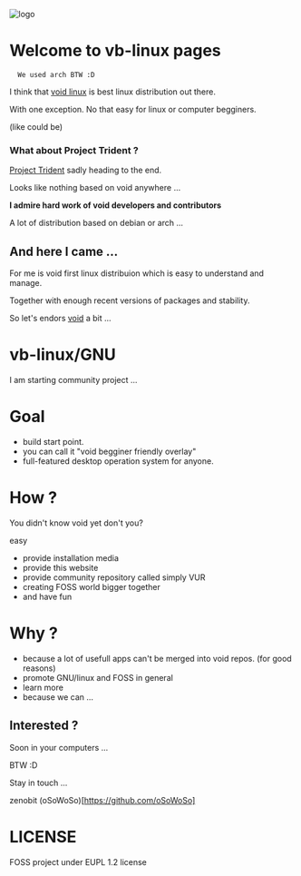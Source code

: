 ![logo](/assets)
# Welcome to **vb**-**linux** pages
      We used arch BTW :D

 I think that [void linux](https://voidlinux.org/) is best linux distribution out there.

 With one exception. No that easy for linux or computer begginers.
 
 (like could be)

### What about Project Trident ?

[Project Trident](https://project-trident.org) sadly heading to the end.

Looks like nothing based on void anywhere ...

**I admire hard work of void developers and contributors**

A lot of distribution based on debian or arch ...

## And here I came ...

For me is void first linux distribuion which is easy to understand and manage.

Together with enough recent versions of packages and stability.

So let's endors [void](https://voidlinux.org/) a bit ...

# **vb-linux/GNU**

I am starting community project ...

# Goal

- build start point.
- you can call it "void begginer friendly overlay"
- full-featured desktop operation system for anyone.

# How ?

You didn't know void yet don't you?

easy

- provide installation media
- provide this website
- provide community repository called simply VUR
- creating FOSS world bigger together
- and have fun

# Why ?

- because a lot of usefull apps can't be merged into void repos. (for good reasons)
- promote GNU/linux and FOSS in general
- learn more
- because we can ...

## Interested ?

Soon in your computers ...

 BTW :D

Stay in touch ...

zenobit (oSoWoSo)[https://github.com/oSoWoSo]

# LICENSE
FOSS project under EUPL 1.2 license
